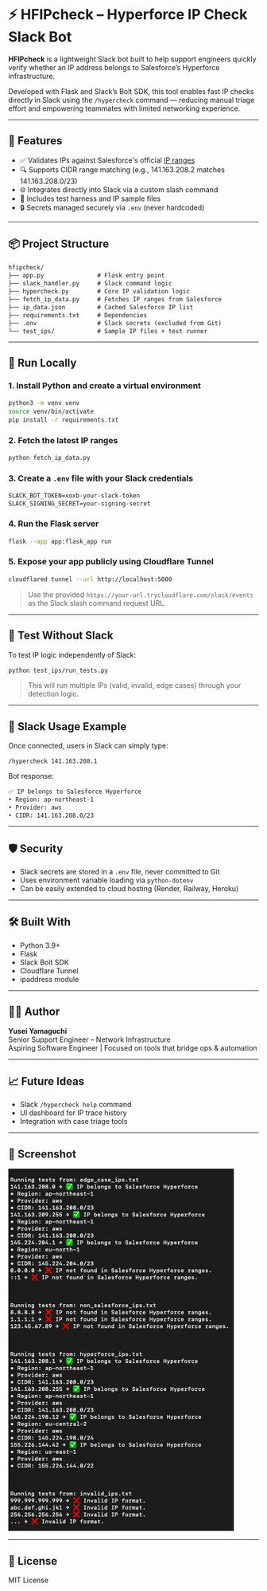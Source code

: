 # ⚡ HFIPcheck – Hyperforce IP Check Slack Bot

**HFIPcheck** is a lightweight Slack bot built to help support engineers quickly verify whether an IP address belongs to Salesforce’s Hyperforce infrastructure.

Developed with Flask and Slack’s Bolt SDK, this tool enables fast IP checks directly in Slack using the `/hypercheck` command — reducing manual triage effort and empowering teammates with limited networking experience.

---

## 🚀 Features

- ✅ Validates IPs against Salesforce's official [IP ranges](https://ip-ranges.salesforce.com/ip-ranges.json)
- 🔍 Supports CIDR range matching (e.g., 141.163.208.2 matches 141.163.208.0/23)
- 🌐 Integrates directly into Slack via a custom slash command
- 🧪 Includes test harness and IP sample files
- 🔒 Secrets managed securely via `.env` (never hardcoded)

---

## 📦 Project Structure

```
hfipcheck/
├── app.py               # Flask entry point
├── slack_handler.py     # Slack command logic
├── hypercheck.py        # Core IP validation logic
├── fetch_ip_data.py     # Fetches IP ranges from Salesforce
├── ip_data.json         # Cached Salesforce IP list
├── requirements.txt     # Dependencies
├── .env                 # Slack secrets (excluded from Git)
└── test_ips/            # Sample IP files + test runner
```

---

## 🧪 Run Locally

### 1. Install Python and create a virtual environment

```bash
python3 -m venv venv
source venv/bin/activate
pip install -r requirements.txt
```

### 2. Fetch the latest IP ranges

```bash
python fetch_ip_data.py
```

### 3. Create a `.env` file with your Slack credentials

```
SLACK_BOT_TOKEN=xoxb-your-slack-token
SLACK_SIGNING_SECRET=your-signing-secret
```

### 4. Run the Flask server

```bash
flask --app app:flask_app run
```

### 5. Expose your app publicly using Cloudflare Tunnel

```bash
cloudflared tunnel --url http://localhost:5000
```

> Use the provided `https://your-url.trycloudflare.com/slack/events` as the Slack slash command request URL.

---

## 🔎 Test Without Slack

To test IP logic independently of Slack:
```bash
python test_ips/run_tests.py
```

> This will run multiple IPs (valid, invalid, edge cases) through your detection logic.

---

## 🤖 Slack Usage Example

Once connected, users in Slack can simply type:

```
/hypercheck 141.163.208.1
```

Bot response:

```
✅ IP belongs to Salesforce Hyperforce
• Region: ap-northeast-1
• Provider: aws
• CIDR: 141.163.208.0/23
```

---

## 🛡️ Security

- Slack secrets are stored in a `.env` file, never committed to Git
- Uses environment variable loading via `python-dotenv`
- Can be easily extended to cloud hosting (Render, Railway, Heroku)

---

## 🛠️ Built With

- Python 3.9+
- Flask
- Slack Bolt SDK
- Cloudflare Tunnel
- ipaddress module

---

## 🧑‍💻 Author

**Yusei Yamaguchi**  
Senior Support Engineer – Network Infrastructure  
Aspiring Software Engineer | Focused on tools that bridge ops & automation

---

## 📈 Future Ideas

- Slack `/hypercheck help` command
- UI dashboard for IP trace history
- Integration with case triage tools

---

## 📸 Screenshot

![HFIPcheck demo](hfipcheck-demo.png)

---

## 📄 License

MIT License
